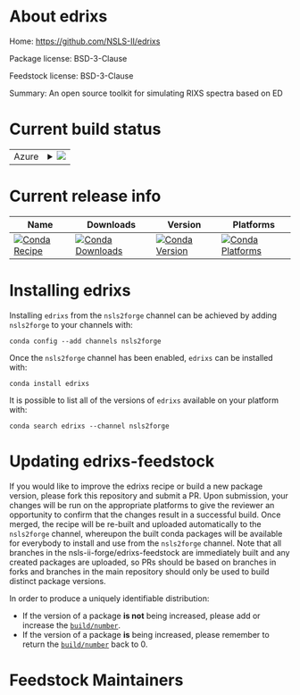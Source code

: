 About edrixs
============

Home: https://github.com/NSLS-II/edrixs

Package license: BSD-3-Clause

Feedstock license: BSD-3-Clause

Summary: An open source toolkit for simulating RIXS spectra based on ED



Current build status
====================


<table>
    
  <tr>
    <td>Azure</td>
    <td>
      <details>
        <summary>
          <a href="https://dev.azure.com/nsls2forge/nsls2forge/_build/latest?definitionId=172&branchName=master">
            <img src="https://dev.azure.com/nsls2forge/nsls2forge/_apis/build/status/edrixs-feedstock?branchName=master">
          </a>
        </summary>
        <table>
          <thead><tr><th>Variant</th><th>Status</th></tr></thead>
          <tbody><tr>
              <td>linux_64_python3.6</td>
              <td>
                <a href="https://dev.azure.com/nsls2forge/nsls2forge/_build/latest?definitionId=172&branchName=master">
                  <img src="https://dev.azure.com/nsls2forge/nsls2forge/_apis/build/status/edrixs-feedstock?branchName=master&jobName=linux&configuration=linux_64_python3.6" alt="variant">
                </a>
              </td>
            </tr><tr>
              <td>linux_64_python3.7</td>
              <td>
                <a href="https://dev.azure.com/nsls2forge/nsls2forge/_build/latest?definitionId=172&branchName=master">
                  <img src="https://dev.azure.com/nsls2forge/nsls2forge/_apis/build/status/edrixs-feedstock?branchName=master&jobName=linux&configuration=linux_64_python3.7" alt="variant">
                </a>
              </td>
            </tr><tr>
              <td>linux_64_python3.8</td>
              <td>
                <a href="https://dev.azure.com/nsls2forge/nsls2forge/_build/latest?definitionId=172&branchName=master">
                  <img src="https://dev.azure.com/nsls2forge/nsls2forge/_apis/build/status/edrixs-feedstock?branchName=master&jobName=linux&configuration=linux_64_python3.8" alt="variant">
                </a>
              </td>
            </tr>
          </tbody>
        </table>
      </details>
    </td>
  </tr>
</table>

Current release info
====================

| Name | Downloads | Version | Platforms |
| --- | --- | --- | --- |
| [![Conda Recipe](https://img.shields.io/badge/recipe-edrixs-green.svg)](https://anaconda.org/nsls2forge/edrixs) | [![Conda Downloads](https://img.shields.io/conda/dn/nsls2forge/edrixs.svg)](https://anaconda.org/nsls2forge/edrixs) | [![Conda Version](https://img.shields.io/conda/vn/nsls2forge/edrixs.svg)](https://anaconda.org/nsls2forge/edrixs) | [![Conda Platforms](https://img.shields.io/conda/pn/nsls2forge/edrixs.svg)](https://anaconda.org/nsls2forge/edrixs) |

Installing edrixs
=================

Installing `edrixs` from the `nsls2forge` channel can be achieved by adding `nsls2forge` to your channels with:

```
conda config --add channels nsls2forge
```

Once the `nsls2forge` channel has been enabled, `edrixs` can be installed with:

```
conda install edrixs
```

It is possible to list all of the versions of `edrixs` available on your platform with:

```
conda search edrixs --channel nsls2forge
```




Updating edrixs-feedstock
=========================

If you would like to improve the edrixs recipe or build a new
package version, please fork this repository and submit a PR. Upon submission,
your changes will be run on the appropriate platforms to give the reviewer an
opportunity to confirm that the changes result in a successful build. Once
merged, the recipe will be re-built and uploaded automatically to the
`nsls2forge` channel, whereupon the built conda packages will be available for
everybody to install and use from the `nsls2forge` channel.
Note that all branches in the nsls-ii-forge/edrixs-feedstock are
immediately built and any created packages are uploaded, so PRs should be based
on branches in forks and branches in the main repository should only be used to
build distinct package versions.

In order to produce a uniquely identifiable distribution:
 * If the version of a package **is not** being increased, please add or increase
   the [``build/number``](https://conda.io/docs/user-guide/tasks/build-packages/define-metadata.html#build-number-and-string).
 * If the version of a package **is** being increased, please remember to return
   the [``build/number``](https://conda.io/docs/user-guide/tasks/build-packages/define-metadata.html#build-number-and-string)
   back to 0.

Feedstock Maintainers
=====================


